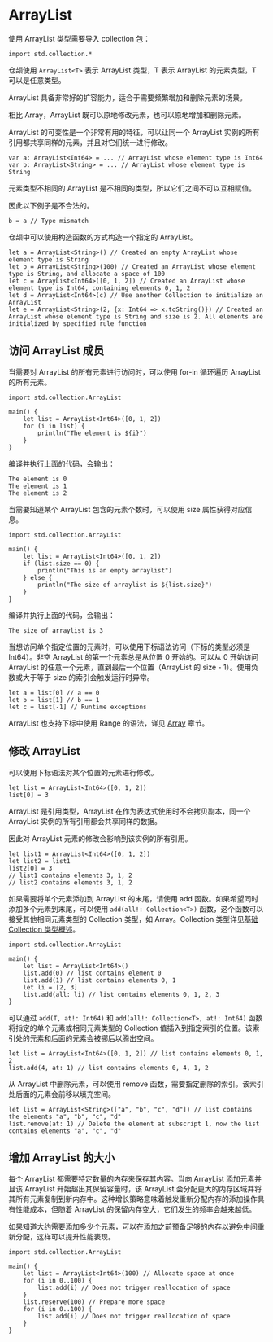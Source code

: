 # ArrayList

使用 ArrayList 类型需要导入 collection 包：

<!-- run -->

```cangjie
import std.collection.*
```

仓颉使用 `ArrayList<T>` 表示 ArrayList 类型，T 表示 ArrayList 的元素类型，T 可以是任意类型。

ArrayList 具备非常好的扩容能力，适合于需要频繁增加和删除元素的场景。

相比 Array，ArrayList 既可以原地修改元素，也可以原地增加和删除元素。

ArrayList 的可变性是一个非常有用的特征，可以让同一个 ArrayList 实例的所有引用都共享同样的元素，并且对它们统一进行修改。

```cangjie
var a: ArrayList<Int64> = ... // ArrayList whose element type is Int64
var b: ArrayList<String> = ... // ArrayList whose element type is String
```

元素类型不相同的 ArrayList 是不相同的类型，所以它们之间不可以互相赋值。

因此以下例子是不合法的。

```cangjie
b = a // Type mismatch
```

仓颉中可以使用构造函数的方式构造一个指定的 ArrayList。

<!-- run -->

```cangjie
let a = ArrayList<String>() // Created an empty ArrayList whose element type is String
let b = ArrayList<String>(100) // Created an ArrayList whose element type is String, and allocate a space of 100
let c = ArrayList<Int64>([0, 1, 2]) // Created an ArrayList whose element type is Int64, containing elements 0, 1, 2
let d = ArrayList<Int64>(c) // Use another Collection to initialize an ArrayList
let e = ArrayList<String>(2, {x: Int64 => x.toString()}) // Created an ArrayList whose element type is String and size is 2. All elements are initialized by specified rule function
```

## 访问 ArrayList 成员

当需要对 ArrayList 的所有元素进行访问时，可以使用 for-in 循环遍历 ArrayList 的所有元素。

<!-- verify -->

```cangjie
import std.collection.ArrayList

main() {
    let list = ArrayList<Int64>([0, 1, 2])
    for (i in list) {
        println("The element is ${i}")
    }
}
```

编译并执行上面的代码，会输出：

```text
The element is 0
The element is 1
The element is 2
```

当需要知道某个 ArrayList 包含的元素个数时，可以使用 size 属性获得对应信息。

<!-- verify -->

```cangjie
import std.collection.ArrayList

main() {
    let list = ArrayList<Int64>([0, 1, 2])
    if (list.size == 0) {
        println("This is an empty arraylist")
    } else {
        println("The size of arraylist is ${list.size}")
    }
}
```

编译并执行上面的代码，会输出：

```text
The size of arraylist is 3
```

当想访问单个指定位置的元素时，可以使用下标语法访问（下标的类型必须是 Int64）。非空 ArrayList 的第一个元素总是从位置 0 开始的。可以从 0 开始访问 ArrayList 的任意一个元素，直到最后一个位置（ArrayList 的 size - 1）。使用负数或大于等于 size 的索引会触发运行时异常。

```cangjie
let a = list[0] // a == 0
let b = list[1] // b == 1
let c = list[-1] // Runtime exceptions
```

ArrayList 也支持下标中使用 Range 的语法，详见 [Array](../basic_data_type/array.md#array) 章节。

## 修改 ArrayList

可以使用下标语法对某个位置的元素进行修改。

<!-- run -->

```cangjie
let list = ArrayList<Int64>([0, 1, 2])
list[0] = 3
```

ArrayList 是引用类型，ArrayList 在作为表达式使用时不会拷贝副本，同一个 ArrayList 实例的所有引用都会共享同样的数据。

因此对 ArrayList 元素的修改会影响到该实例的所有引用。

<!-- run -->

```cangjie
let list1 = ArrayList<Int64>([0, 1, 2])
let list2 = list1
list2[0] = 3
// list1 contains elements 3, 1, 2
// list2 contains elements 3, 1, 2
```

如果需要将单个元素添加到 ArrayList 的末尾，请使用 add 函数。如果希望同时添加多个元素到末尾，可以使用 `add(all!: Collection<T>)` 函数，这个函数可以接受其他相同元素类型的 Collection 类型，如 Array。Collection 类型详见[基础 Collection 类型概述](collection_overview.md)。

<!-- run -->

```cangjie
import std.collection.ArrayList

main() {
    let list = ArrayList<Int64>()
    list.add(0) // list contains element 0
    list.add(1) // list contains elements 0, 1
    let li = [2, 3]
    list.add(all: li) // list contains elements 0, 1, 2, 3
}
```

可以通过 `add(T, at!: Int64)` 和 `add(all!: Collection<T>, at!: Int64)` 函数将指定的单个元素或相同元素类型的 Collection 值插入到指定索引的位置。该索引处的元素和后面的元素会被挪后以腾出空间。

<!-- run -->

```cangjie
let list = ArrayList<Int64>([0, 1, 2]) // list contains elements 0, 1, 2
list.add(4, at: 1) // list contains elements 0, 4, 1, 2
```

从 ArrayList 中删除元素，可以使用 remove 函数，需要指定删除的索引。该索引处后面的元素会前移以填充空间。

<!-- run -->

```cangjie
let list = ArrayList<String>(["a", "b", "c", "d"]) // list contains the elements "a", "b", "c", "d"
list.remove(at: 1) // Delete the element at subscript 1, now the list contains elements "a", "c", "d"
```

## 增加 ArrayList 的大小

每个 ArrayList 都需要特定数量的内存来保存其内容。当向 ArrayList 添加元素并且该 ArrayList 开始超出其保留容量时，该 ArrayList 会分配更大的内存区域并将其所有元素复制到新内存中。这种增长策略意味着触发重新分配内存的添加操作具有性能成本，但随着 ArrayList 的保留内存变大，它们发生的频率会越来越低。

如果知道大约需要添加多少个元素，可以在添加之前预备足够的内存以避免中间重新分配，这样可以提升性能表现。

<!-- run -->

```cangjie
import std.collection.ArrayList

main() {
    let list = ArrayList<Int64>(100) // Allocate space at once
    for (i in 0..100) {
        list.add(i) // Does not trigger reallocation of space
    }
    list.reserve(100) // Prepare more space
    for (i in 0..100) {
        list.add(i) // Does not trigger reallocation of space
    }
}
```
